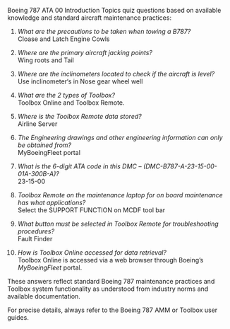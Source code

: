 Boeing 787 ATA 00 Introduction Topics quiz questions based on available knowledge and standard aircraft maintenance practices:

1. *What are the precautions to be taken when towing a B787?*  
   Cloase and Latch Engine Cowls

2. *Where are the primary aircraft jacking points?*  
   Wing roots and Tail

3. *Where are the inclinometers located to check if the aircraft is level?*  
   Use inclinometer‘s in Nose gear wheel well

4. *What are the 2 types of Toolbox?*  
   Toolbox Online and Toolbox Remote. 

5. *Where is the Toolbox Remote data stored?*  
   Airline Server

6. *The Engineering drawings and other engineering information can only be obtained from?*  
   MyBoeingFleet portal

7. *What is the 6-digit ATA code in this DMC – (DMC-B787-A-23-15-00-01A-300B-A)?*  
   23-15-00 

8. *Toolbox Remote on the maintenance laptop for on board maintenance has what applications?*  
   Select the SUPPORT FUNCTION on MCDF tool bar

9. *What button must be selected in Toolbox Remote for troubleshooting procedures?*  
   Fault Finder

10. *How is Toolbox Online accessed for data retrieval?*  
   Toolbox Online is accessed via a web browser through Boeing’s *MyBoeingFleet* portal. 

These answers reflect standard Boeing 787 maintenance practices and Toolbox system functionality as understood from industry norms and available documentation. 

For precise details, always refer to the Boeing 787 AMM or Toolbox user guides.
